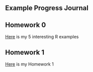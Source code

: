 ## Example Progress Journal

## Homework 0

[Here](files/example_homework_0.html) is my 5 interesting R examples

## Homework 1

[Here](files/EVDS-HW1.html) is my Homework 1
